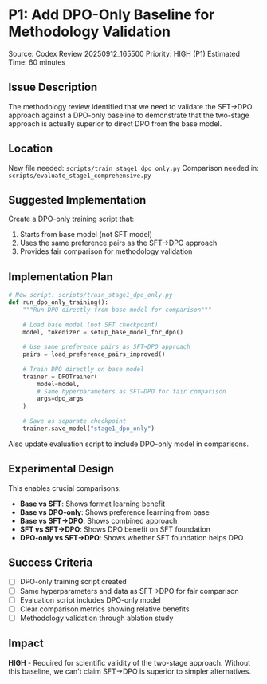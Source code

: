# P1: Add DPO-Only Baseline for Methodology Validation
Source: Codex Review 20250912_165500
Priority: HIGH (P1)
Estimated Time: 60 minutes

## Issue Description
The methodology review identified that we need to validate the SFT→DPO approach against a DPO-only baseline to demonstrate that the two-stage approach is actually superior to direct DPO from the base model.

## Location
New file needed: `scripts/train_stage1_dpo_only.py`
Comparison needed in: `scripts/evaluate_stage1_comprehensive.py`

## Suggested Implementation
Create a DPO-only training script that:
1. Starts from base model (not SFT model)
2. Uses the same preference pairs as the SFT→DPO approach
3. Provides fair comparison for methodology validation

## Implementation Plan
```python
# New script: scripts/train_stage1_dpo_only.py
def run_dpo_only_training():
    """Run DPO directly from base model for comparison"""
    
    # Load base model (not SFT checkpoint)
    model, tokenizer = setup_base_model_for_dpo()
    
    # Use same preference pairs as SFT→DPO approach
    pairs = load_preference_pairs_improved()
    
    # Train DPO directly on base model
    trainer = DPOTrainer(
        model=model,
        # Same hyperparameters as SFT→DPO for fair comparison
        args=dpo_args
    )
    
    # Save as separate checkpoint
    trainer.save_model("stage1_dpo_only")
```

Also update evaluation script to include DPO-only model in comparisons.

## Experimental Design
This enables crucial comparisons:
- **Base vs SFT**: Shows format learning benefit
- **Base vs DPO-only**: Shows preference learning from base
- **Base vs SFT→DPO**: Shows combined approach
- **SFT vs SFT→DPO**: Shows DPO benefit on SFT foundation
- **DPO-only vs SFT→DPO**: Shows whether SFT foundation helps DPO

## Success Criteria
- [ ] DPO-only training script created
- [ ] Same hyperparameters and data as SFT→DPO for fair comparison
- [ ] Evaluation script includes DPO-only model
- [ ] Clear comparison metrics showing relative benefits
- [ ] Methodology validation through ablation study

## Impact
**HIGH** - Required for scientific validity of the two-stage approach. Without this baseline, we can't claim SFT→DPO is superior to simpler alternatives.